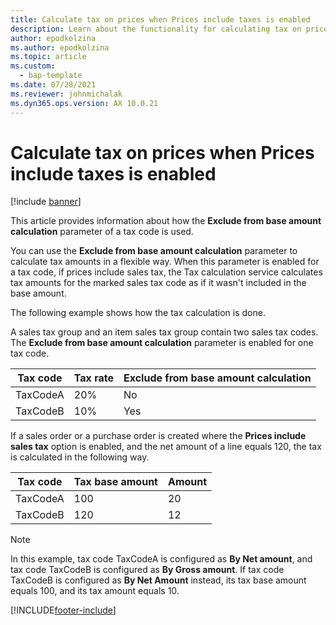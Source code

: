```yaml
---
title: Calculate tax on prices when Prices include taxes is enabled
description: Learn about the functionality for calculating tax on prices when the Prices include taxes option is enabled, including an overview on aspects of tax codes.
author: epodkolzina
ms.author: epodkolzina
ms.topic: article
ms.custom: 
  - bap-template
ms.date: 07/28/2021
ms.reviewer: johnmichalak
ms.dyn365.ops.version: AX 10.0.21
---
```


# Calculate tax on prices when Prices include taxes is enabled

[!include [banner](../../includes/banner.md)]


This article provides information about how the **Exclude from base amount calculation** parameter of a tax code is used.

You can use the **Exclude from base amount calculation** parameter to calculate tax amounts in a flexible way. When this parameter is enabled for a tax code, if prices include sales tax, the Tax calculation service calculates tax amounts for the marked sales tax code as if it wasn't included in the base amount.

The following example shows how the tax calculation is done. 

A sales tax group and an item sales tax group contain two sales tax codes. The **Exclude from base amount calculation** parameter is enabled for one tax code.

| Tax code | Tax rate | Exclude from base amount calculation |
|----------|----------|--------------------------------------|
| TaxCodeA | 20% | No |
| TaxCodeB | 10% | Yes |

If a sales order or a purchase order is created where the **Prices include sales tax** option is enabled, and the net amount of a line equals 120, the tax is calculated in the following way.

| Tax code | Tax base amount | Amount |
|----------|-----------------|--------|
| TaxCodeA | 100 | 20 |
| TaxCodeB | 120 | 12 |

> [!NOTE]
> In this example, tax code TaxCodeA is configured as **By Net amount**, and tax code TaxCodeB is configured as **By Gross amount**. If tax code TaxCodeB is configured as **By Net Amount** instead, its tax base amount equals 100, and its tax amount equals 10.

[!INCLUDE[footer-include](../../../includes/footer-banner.md)]
